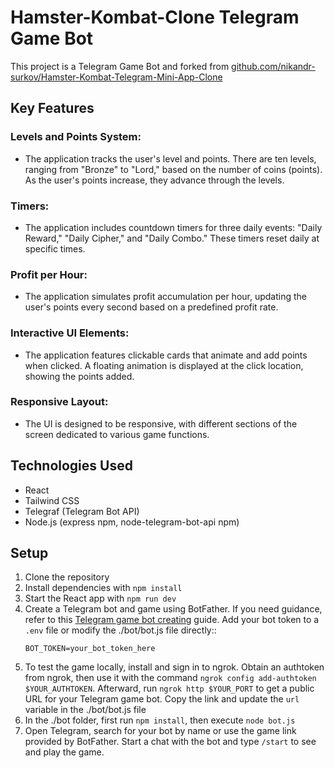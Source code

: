 # Hamster-Kombat-Clone Telegram Game Bot
This project is a Telegram Game Bot and forked from <a href="https://github.com/nikandr-surkov/Hamster-Kombat-Telegram-Mini-App-Clone">github.com/nikandr-surkov/Hamster-Kombat-Telegram-Mini-App-Clone</a>


## Key Features

### Levels and Points System:

- The application tracks the user's level and points.
There are ten levels, ranging from "Bronze" to "Lord," based on the number of coins (points).
As the user's points increase, they advance through the levels.

###  Timers:

- The application includes countdown timers for three daily events: "Daily Reward," "Daily Cipher," and "Daily Combo." These timers reset daily at specific times.

### Profit per Hour:

- The application simulates profit accumulation per hour, updating the user's points every second based on a predefined profit rate.

### Interactive UI Elements:

- The application features clickable cards that animate and add points when clicked.
A floating animation is displayed at the click location, showing the points added.

### Responsive Layout:

- The UI is designed to be responsive, with different sections of the screen dedicated to various game functions.


## Technologies Used

- React
- Tailwind CSS
- Telegraf (Telegram Bot API)
- Node.js (express npm, node-telegram-bot-api npm)



## Setup

1. Clone the repository
2. Install dependencies with `npm install`
3. Start the React app with `npm run dev`
4. Create a Telegram bot and game using BotFather. If you need guidance, refer to this <a href="https://dev.to/xlzior/telegram-games-an-intermediate-guide-45io#:~:text=Creating%20a%20Game%201%20Create%20a%20Telegram%20Bot,%2Fsetinline%203%20Create%20a%20new%20game%20using%20%2Fnewgame">Telegram game bot creating</a> guide.  Add your bot token to a `.env` file or modify the ./bot/bot.js file directly::
   ```
   BOT_TOKEN=your_bot_token_here
   ```
5. To test the game locally, install and sign in to ngrok. Obtain an authtoken from ngrok, then use it with the command `ngrok config add-authtoken $YOUR_AUTHTOKEN`. Afterward, run `ngrok http $YOUR_PORT` to get a public URL for your Telegram game bot. Copy the link and update the `url` variable in the ./bot/bot.js file
6. In the ./bot folder, first run  `npm install`, then execute `node bot.js`  
7. Open Telegram, search for your bot by name or use the game link provided by BotFather. Start a chat with the bot and type `/start` to see and play the game.






